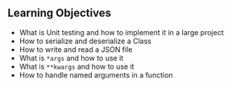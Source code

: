 
## Learning Objectives

- What is Unit testing and how to implement it in a large project  
- How to serialize and deserialize a Class  
- How to write and read a JSON file  
- What is `*args` and how to use it  
- What is `**kwargs` and how to use it  
- How to handle named arguments in a function  
